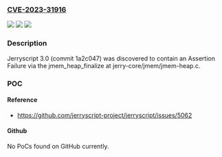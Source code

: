 ### [CVE-2023-31916](https://cve.mitre.org/cgi-bin/cvename.cgi?name=CVE-2023-31916)
![](https://img.shields.io/static/v1?label=Product&message=n%2Fa&color=blue)
![](https://img.shields.io/static/v1?label=Version&message=n%2Fa&color=blue)
![](https://img.shields.io/static/v1?label=Vulnerability&message=n%2Fa&color=brighgreen)

### Description

Jerryscript 3.0 (commit 1a2c047) was discovered to contain an Assertion Failure via the jmem_heap_finalize at jerry-core/jmem/jmem-heap.c.

### POC

#### Reference
- https://github.com/jerryscript-project/jerryscript/issues/5062

#### Github
No PoCs found on GitHub currently.

